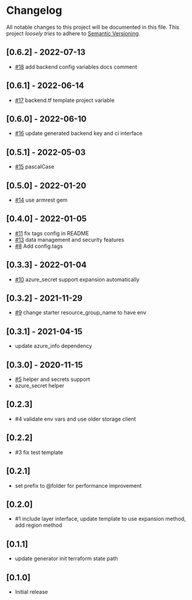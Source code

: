 # Changelog

All notable changes to this project will be documented in this file.
This project *loosely tries* to adhere to [Semantic Versioning](http://semver.org/).

## [0.6.2] - 2022-07-13
- [#18](https://github.com/boltops-tools/terraspace_plugin_azurerm/pull/18) add backend config variables docs comment

## [0.6.1] - 2022-06-14
- [#17](https://github.com/boltops-tools/terraspace_plugin_azurerm/pull/17) backend.tf template project variable

## [0.6.0] - 2022-06-10
- [#16](https://github.com/boltops-tools/terraspace_plugin_azurerm/pull/16) update generated backend key and ci interface

## [0.5.1] - 2022-05-03
- [#15](https://github.com/boltops-tools/terraspace_plugin_azurerm/pull/15) pascalCase

## [0.5.0] - 2022-01-20
- [#14](https://github.com/boltops-tools/terraspace_plugin_azurerm/pull/14) use armrest gem

## [0.4.0] - 2022-01-05
- [#11](https://github.com/boltops-tools/terraspace_plugin_azurerm/pull/11) fix tags config in README
- [#13](https://github.com/boltops-tools/terraspace_plugin_azurerm/pull/13) data management and security features
- [#8](https://github.com/boltops-tools/terraspace_plugin_azurerm/pull/8) Add config.tags

## [0.3.3] - 2022-01-04
- [#10](https://github.com/boltops-tools/terraspace_plugin_azurerm/pull/10) azure_secret support expansion automatically

## [0.3.2] - 2021-11-29
- [#9](https://github.com/boltops-tools/terraspace_plugin_azurerm/pull/9) change starter resource_group_name to have env

## [0.3.1] - 2021-04-15
- update azure_info dependency

## [0.3.0] - 2020-11-15
- [#5](https://github.com/boltops-tools/terraspace_plugin_azurerm/pull/5) helper and secrets support
- azure_secret helper

## [0.2.3]
- #4 validate env vars and use older storage client

## [0.2.2]
- #3 fix test template

## [0.2.1]
- set prefix to @folder for performance improvement

## [0.2.0]
- #1 include layer interface, update template to use expansion method, add region method

## [0.1.1]
- update generator init terraform state path

## [0.1.0]
- Initial release
